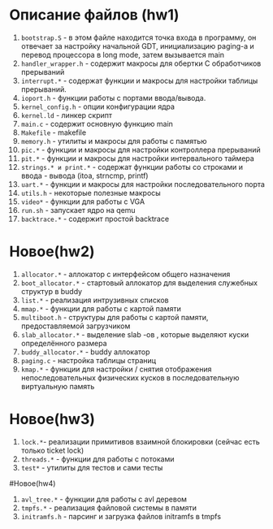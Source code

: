 # Описание файлов (hw1)
1. `bootstrap.S` -  в этом файле находится точка входа в программу, он
        отвечает за настройку начальной GDT, инициализацию paging-а  и перевод процессора в long mode, затем вызывается main 
2. `handler_wrapper.h` - содержит макросы для обертки C обработчиков прерываний
3. `interrupt.*` - содержат функции и макросы для настройки таблицы прерываний. 
4. `ioport.h` - функции работы с портами ввода/вывода.
5. `kernel_config.h` - опции конфигурации ядра
6. `kernel.ld` - линкер скрипт
7. `main.c` - содержит основную функцию main
8. `Makefile` - makefile
9. `memory.h` - утилиты и макросы для работы с памятью
10. `pic.*` - функции и макросы для настройки контроллера прерываний
11. `pit.*` - функции и макросы для настройки интервального таймера
12. `strings.* и print.*` - содержат функции работы со строками и ввода - вывода (itoa, strncmp, printf)
13. `uart.*` - функции и макросы для настройки последовательного порта
14. `utils.h` - некоторые полезные макросы
15. `video*` - функции для работы с VGA
16. `run.sh` - запускает ядро на qemu
17. `backtrace.*` - содержит простой backtrace

# Новое(hw2)

1. `allocator.*` - аллокатор с интерфейсом общего назначения
2. `boot_allocator.*` - стартовый аллокатор для выделения служебных структур в buddy 
3. `list.*` - реализация интрузивных списков
4. `mmap.*` - функции для работы с картой памяти
5. `multiboot.h` - структуры для работы с картой памяти, предоставляемой загрузчиком
6. `slab_allocator.*` - выделение slab -ов , которые выделяют куски определённого размера
7. `buddy_allocator.*` - buddy аллокатор
8. `paging.c` - настройка таблицы страниц
9. `kmap.*` - функции для настройки / снятия отображения непоследовательных физических кусков в последовательную виртуальную память

# Новое(hw3)

1. `lock.*`- реализации примитивов взаимной блокировки (сейчас есть только ticket lock)
2. `threads.*` - функции для работы с потоками
3. `test*` - утилиты для тестов и сами тесты

#Новое(hw4)

1. `avl_tree.*` - функции для работы с avl деревом
2. `tmpfs.*` - реализация файловой системы в памяти
3. `initramfs.h` - парсинг и загрузка файлов initramfs в tmpfs



